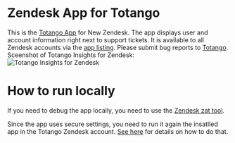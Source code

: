 Zendesk App for Totango
===============

This is the [Totango App](http://www.zendesk.com/apps/totango) for New Zendesk. The app displays user and account information right next to support tickets. It is available to all Zendesk accounts via the [app listing](https://www.zendesk.com/apps/totango-insights/). Please submit bug reports to [Totango](http://support.totango.com/).
<br/>
Sceenshot of Totango Insights for Zendesk:<br/>
![Totango Insights for Zendesk](https://dl.dropboxusercontent.com/u/8381323/Totango%20Zendesk%20App%20RC1.png "Totango Insights for Zendesk")


How to run locally
===========
If you need to debug the app locally, you need to use the [Zendesk zat tool](https://developer.zendesk.com/apps/docs/developer-guide/zat).

Since the app uses secure settings, you need to run it again the insatlled app in the Totango Zendesk account. [See here](https://developer.zendesk.com/apps/docs/developer-guide/using_sdk#testing-an-app-with-secure-settings-locally) for details on how to do that.
